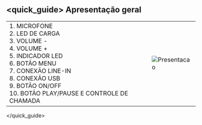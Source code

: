## <quick_guide> Apresentação geral

|  |  |
|:-------|:-------|
|1.	MICROFONE <br> 2. LED DE CARGA <br> 3. VOLUME - <br> 4. VOLUME + <br> 5.  INDICADOR LED <br> 6. BOTÃO MENU	<br> 7.	CONEXÃO LINE-IN  <br> 8. CONEXÃO USB  <br> 9.	BOTÃO ON/OFF <br> 10. BOTÃO PLAY/PAUSE E CONTROLE DE CHAMADA |![Presentacao](http://static.energysistem.com/images/manuals/42122/53c39b089ee1d.jpg)|
</quick_guide>
